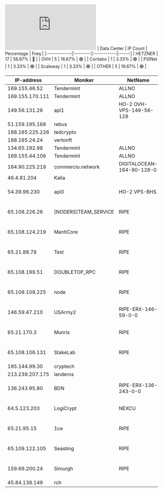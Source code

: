 ![Diagramm](https://github.com/obajay/StateSync-snapshots/blob/main/Projects/Rebus/1/README.md)
| Data Center | IP Count | Percentage | Freq |
|:------------:|:--------:|:-----------:|:-----:|
| HETZNER | 17 | 56.67% | 🔴 |
| OVH | 5 | 16.67% | 🟢 |
| Contabo | 1 | 3.33% | 🟢 |
| PSINet | 1 | 3.33% | 🟢 |
| Scaleway | 1 | 3.33% | 🟢 |
| OTHER | 5 | 16.67% | 🟢 |

<!-- START_TABLE -->
| IP-address | Moniker | NetName | Organization |
|-------------|-------------|-------------|-------------|
| 169.155.46.52 | Tendermint | ALLNO | Allnodes Inc |
| 169.155.170.111 | Tendermint | ALLNO | Allnodes Inc |
| 149.56.131.26 | api1 | HO-2 OVH-VPS-149-56-128 | OVH Hosting, Inc. OVH Hosting, Inc. |
| 51.159.195.168 | rebus |  |  |
| 188.165.225.226 | tedcrypto |  |  |
| 188.165.24.24 | vertonft |  |  |
| 134.65.192.98 | Tendermint | ALLNO | Allnodes Inc |
| 169.155.44.106 | Tendermint | ALLNO | Allnodes Inc |
| 164.90.225.219 | commercio.network | DIGITALOCEAN-164-90-128-0 | DigitalOcean, LLC |
| 46.4.81.204 | Kalia |  |  |
| 54.39.96.230 | api0 | HO-2 VPS-BHS | OVH Hosting, Inc. OVH Hosting, Inc. |
| 65.108.226.26 | [NODERS]TEAM_SERVICE | RIPE | RIPE Network Coordination Centre |
| 65.108.124.219 | MantiCore | RIPE | RIPE Network Coordination Centre |
| 65.21.88.78 | Test | RIPE | RIPE Network Coordination Centre |
| 65.108.199.51 | DOUBLETOP_RPC | RIPE | RIPE Network Coordination Centre |
| 65.109.109.225 | node | RIPE | RIPE Network Coordination Centre |
| 146.59.47.210 | USArmy2 | RIPE-ERX-146-59-0-0 | RIPE Network Coordination Centre |
| 65.21.170.3 | Munris | RIPE | RIPE Network Coordination Centre |
| 65.108.106.131 | StakeLab | RIPE | RIPE Network Coordination Centre |
| 185.144.99.30 | cryptech |  |  |
| 213.239.207.175 | landeros |  |  |
| 136.243.95.80 | BDN | RIPE-ERX-136-243-0-0 | RIPE Network Coordination Centre |
| 64.5.123.203 | LogiCrypt | NEXCU | NEXCUS TECHNOLOGIES LLC |
| 65.21.95.15 | 1ce | RIPE | RIPE Network Coordination Centre |
| 65.109.122.105 | Seasting | RIPE | RIPE Network Coordination Centre |
| 159.69.200.24 | Simurgh | RIPE | RIPE Network Coordination Centre |
| 45.84.138.149 | rch |  |  |

<!-- END_TABLE -->